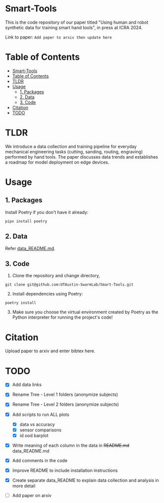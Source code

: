 # Smart-Tools

This is the code repository of our paper titled "Using human and robot synthetic data for training smart hand tools", in press at ICRA 2024. 

Link to paper: `Add paper to arxiv then update here`

# Table of Contents

- [Smart-Tools](#smart-tools)
- [Table of Contents](#table-of-contents)
- [TLDR](#tldr)
- [Usage](#usage)
  - [1. Packages](#1-packages)
  - [2. Data](#2-data)
  - [3. Code](#3-code)
- [Citation](#citation)
- [TODO](#todo)

# TLDR

We introduce a data collection and training pipeline for everyday mechanical engineering tasks (cutting, sanding, routing, engraving) performed by hand tools. The paper discusses data trends and establishes a roadmap for model deployment on edge devices.

# Usage

## 1. Packages
Install Poetry if you don't have it already:

  ```
  pipx install poetry
  ```

## 2. Data

Refer [data_README.md](data_README.md).

## 3. Code

1. Clone the repository and change directory, 
  ```
  git clone git@github.com:UTAustin-SwarmLab/Smart-Tools.git
  ```

2. Install dependencies using Poetry: 
  ```
  poetry install
  ```

3. Make sure you choose the virtual environment created by Poetry as the Python interpreter for running the project's code!

# Citation

Upload paper to arxiv and enter bibtex here.



# TODO

- [X] Add data links
- [X] Rename Tree - Level 1 folders (anonymize subjects)
- [X] Rename Tree - Level 2 folders (anonymize subjects)

- [x] Add scripts to run ALL plots
  - [X] data vs accuracy
  - [x] sensor comparisons
  - [x] id ood barplot
- [x] Write meaning of each column in the data in ~~README.md~~ data_README.md
- [x] Add comments in the code
- [x] Improve README to include installation instructions
- [x] Create separate data_README to explain data collection and analysis in more detail 
- [ ] Add paper on arxiv
 

